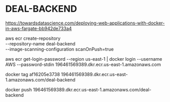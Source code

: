 # DEAL-BACKEND
https://towardsdatascience.com/deploying-web-applications-with-docker-in-aws-fargate-bb942de733a4

aws ecr create-repository \
--repository-name deal-backend \
--image-scanning-configuration scanOnPush=true

aws ecr get-login-password --region us-east-1 | docker login --username AWS --password-stdin 196461569389.dkr.ecr.us-east-1.amazonaws.com

docker tag af16205e3738 196461569389.dkr.ecr.us-east-1.amazonaws.com/deal-backend

docker push 196461569389.dkr.ecr.us-east-1.amazonaws.com/deal-backend